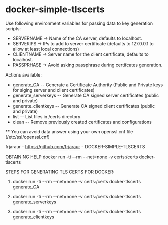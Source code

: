 # docker-simple-tlscerts

Use following environment variables for passing data to key generation scripts:
 + SERVERNAME -> Name of the CA server, defaults to localhost.
 + SERVERIPS -> IPs to add to server certificate (defaults to 127.0.0.1 to allow at least local connections)
 + CLIENTNAME -> Server name for the client certificate, defaults to localhost.
 + PASSPRHASE -> Avoid asking passphrase during certifcates generation.

 Actions available:
 - generate_CA -- Generate a Certificate Authority (Public and Private keys for siging server and client certificates)
 - generate_serverkeys -- Generate CA signed server certificates (public and private)
 - generate_clientkeys -- Generate CA signed client certificates (public and private)
 - list -- List files in /certs directory
 - clean -- Remove previously created certificates and configurations

** You can avoid data answer using your own openssl.cnf file (/etc/ssl/openssl.cnf)

frjaraur - https://github.com/frjaraur - DOCKER-SIMPLE-TLSCERTS

OBTAINING HELP
 docker run -ti --rm --net=none -v certs:/certs docker-tlscerts
 
STEPS FOR GENERATING TLS CERTS FOR DOCKER:

1) docker run -ti --rm --net=none -v certs:/certs docker-tlscerts generate_CA

2) docker run -ti --rm --net=none -v certs:/certs docker-tlscerts generate_serverkeys

3) docker run -ti --rm --net=none -v certs:/certs docker-tlscerts generate_clientkeys
